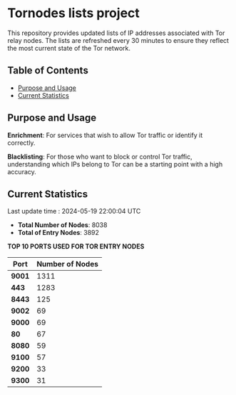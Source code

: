 # Tornodes lists project

This repository provides updated lists of IP addresses associated with Tor relay nodes. The lists are refreshed every 30 minutes to ensure they reflect the most current state of the Tor network.

## Table of Contents

- [Purpose and Usage](#purpose-and-usage)
- [Current Statistics](#current-statistics)


## Purpose and Usage

**Enrichment**: For services that wish to allow Tor traffic or identify it correctly.

**Blacklisting**: For those who want to block or control Tor traffic, understanding which IPs belong to Tor can be a starting point with a high accuracy.

## Current Statistics

Last update time : 2024-05-19 22:00:04 UTC

- **Total Number of Nodes**: 8038
- **Total of Entry Nodes**: 3892

**TOP 10 PORTS USED FOR TOR ENTRY NODES**

| **Port** | **Number of Nodes** |
|------|-----------------|
| **9001**   | 1311  |
| **443**   | 1283  |
| **8443**   | 125  |
| **9002**   | 69  |
| **9000**   | 69  |
| **80**   | 67  |
| **8080**   | 59  |
| **9100**   | 57  |
| **9200**   | 33  |
| **9300**   | 31  |

